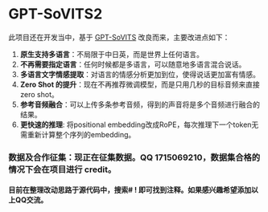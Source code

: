 # GPT-SoVITS2

此项目还在开发当中，基于 [GPT-SoVITS](https://github.com/RVC-Boss/GPT-SoVITS) 改良而来，主要改进点如下：

1. **原生支持多语言**：不局限于中日英，而是世界上任何语言。
2. **不再需要指定语言**：任何时候都是多语言，可以随意地多语言混合说话。
3. **多语言文字情感提取**：对语言的情感分析更加到位，使得说话更加富有情感。
4. **Zero Shot 的提升**：现在不再推荐微调模型，而是只用几秒的目标音频来直接 zero shot。
5. **参考音频融合**：可以上传多条参考音频，得到的声音将是多个音频进行融合的结果。
6. **更快速的推理**: 将positional embedding改成RoPE，每次推理下一个token无需重新计算整个序列的embedding。

### **数据及合作征集**：现正在征集数据。QQ 1715069210，数据集合格的情况下会在项目进行 credit。

#### 目前在整理改动思路于源代码中，搜索# ! 即可找到注释。如果感兴趣希望添加以上QQ交流。
